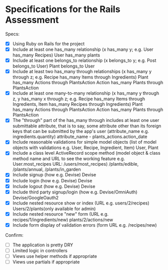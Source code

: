 # Specifications for the Rails Assessment

Specs:
- [x] Using Ruby on Rails for the project
- [x] Include at least one has_many relationship (x has_many y; e.g. User has_many Recipes) 
      User has_many plants
- [x] Include at least one belongs_to relationship (x belongs_to y; e.g. Post belongs_to User)
      Plant belongs_to User
- [x] Include at least two has_many through relationships (x has_many y through z; e.g. Recipe has_many Items through Ingredients)
      Plant has_many Actions through PlantsAction
      Action has_many Plants through PlantsAction
- [x] Include at least one many-to-many relationship (x has_many y through z, y has_many x through z; e.g. Recipe has_many Items through Ingredients, Item has_many Recipes through Ingredients)
      Plant has_many Actions through PlantsAction
      Action has_many Plants through PlantsAction
- [x] The "through" part of the has_many through includes at least one user submittable attribute, that is to say, some attribute other than its foreign keys that can be submitted by the app's user (attribute_name e.g. ingredients.quantity)
      attribute_name - plants_actions.action_date
- [x] Include reasonable validations for simple model objects (list of model objects with validations e.g. User, Recipe, Ingredient, Item)
      User, Plant
- [x] Include a class level ActiveRecord scope method (model object & class method name and URL to see the working feature e.g. User.most_recipes URL: /users/most_recipes)
       /plants/edible, /plants/annual, /plants/in_garden
- [x] Include signup (how e.g. Devise)
      Devise
- [x] Include login (how e.g. Devise)
      Devise
- [x] Include logout (how e.g. Devise)
      Devise
- [x] Include third party signup/login (how e.g. Devise/OmniAuth)
      Devise/GoogleOauth2
- [x] Include nested resource show or index (URL e.g. users/2/recipes)
      Users/2/plants(only available for admin) 
- [x] Include nested resource "new" form (URL e.g. recipes/1/ingredients/new)
      plants/2/actions/new 
- [x] Include form display of validation errors (form URL e.g. /recipes/new)

Confirm:
- [ ] The application is pretty DRY
- [ ] Limited logic in controllers
- [ ] Views use helper methods if appropriate
- [ ] Views use partials if appropriate